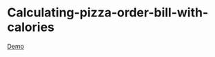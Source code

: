 # Calculating-pizza-order-bill-with-calories
<a href="https://matutamiller.github.io/Calculating-pizza-order-bill-with-calories/">Demo</a>
